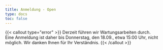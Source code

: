 ```yaml
---
title: Anmeldung - Open
type: docs
toc: false
---
```



{{< callout type="error" >}}
Derzeit führen wir Wartungsarbeiten durch. Eine Anmeldung ist daher bis Donnerstag, den 18.09., etwa 15:00 Uhr, nicht möglich. Wir danken Ihnen für Ihr Verständnis.
{{< /callout >}}

<!--
Bitte auch nicht den Link raten. Die Anmeldung geht gerade wirklich nicht
<iframe src="https://#.ilmenauer-schachverein.de/open" width="100%" height="1200px" style="border: none;"></iframe>
-->